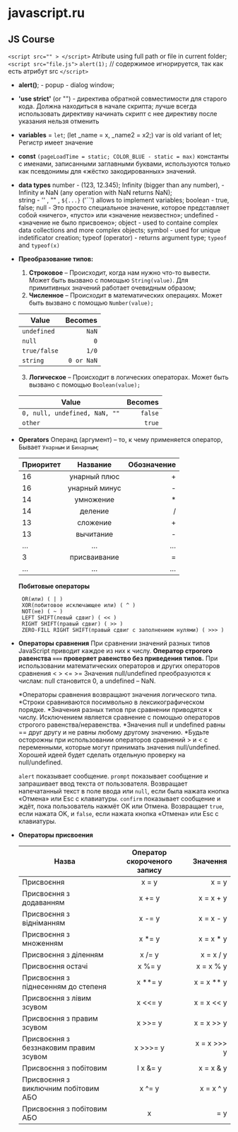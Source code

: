 # javascript.ru
## JS Course

<!-- its comment -->

`<script src="" > </script>` Atribute using full path or file in current folder;
`<script src="file.js">`
`alert(1);` // содержимое игнорируется, так как есть атрибут src
`</script>`

  * **alert()**; - popup - dialog window;
  * **'use strict'** (or "") - директива обратной совместимости для старого кода. Должна находиться в начале скрипта;
   лучше всегда использовать директиву
   начинать скрипт с нее
   директиву после указания нельзя отменить
  * **variables** = `let`; (let _name = x, _name2 = x2;)
   var is old variant of let;
   Регистр имеет значение
  * **const**  `(pageLoadTime = static; COLOR_BLUE - static = max)`
   константы с именами, записанными заглавными буквами, используются 
   только как псевдонимы для «жёстко закодированных» значений.
  * **data types** 
    number - (123, 12.345); Infinity (bigger than any number), -Infinity и NaN (any operation with NaN returns NaN);   
    string - '' , "" , `${...}`  ('``') allows to implement variables;
    boolean - true, false;
    null - Это просто специальное значение, которое представляет собой «ничего», «пусто» или «значение неизвестно»;
    undefined - «значение не было присвоено»;
    object - used to containe complex data collections and more complex objects;
    symbol - used for unique indetificator creation;
    typeof (operator) - returns argument type; `typeof` and `typeof(x)`
  * **Преобразование типов:**  
    1. **Строковое** – Происходит, когда нам нужно что-то вывести. Может быть вызвано с помощью `String(value)`. Для примитивных значений работает очевидным образом;
    2. **Численное** – Происходит в математических операциях. Может быть вызвано с помощью `Number(value);`
    
    |  Value       | Becomes      |
    | -------------|-------------:|
    | `undefined`  | `NaN`     |
    | `null`       | `0`       |
    | `true/false` | `1/0`     |
    | `string`     | `0 or NaN`|

    3. **Логическое** – Происходит в логических операторах. Может быть вызвано с помощью `Boolean(value);`

    |  Value       | Becomes      |
    | -------------|-------------:|
    | `0, null, undefined, NaN, ""`  | `false`     |
    | `other`  | `true`     |
  
 * **Operators**   Операнд (аргумент) – то, к чему применяется оператор, Бывает `Унарным` и `Бинарным`; 
  
    | Приоритет | Название | Обозначение |
    | --------- |:-------------:| -----:|
    | 16 |	унарный плюс | + |
    | 16 | унарный минус | - |
    | 14 |	умножение | * |
    | 14 |	деление | / |
    | 13 |	сложение | + |
    | 13 |	вычитание | - |
    | … |	… | … |
    | 3 |	присваивание | = |
    | … |	… |	… |

    **Побитовые операторы**
   ``` AND(и) ( & )
    OR(или) ( | )
    XOR(побитовое исключающее или) ( ^ )
    NOT(не) ( ~ )
    LEFT SHIFT(левый сдвиг) ( << )
    RIGHT SHIFT(правый сдвиг) ( >> )
    ZERO-FILL RIGHT SHIFT(правый сдвиг с заполнением нулями) ( >>> ) 
    ```

* **Операторы сравнения**    При сравнении значений разных типов JavaScript приводит каждое из них к числу.
    **Оператор строгого равенства `===` проверяет равенство без приведения типов.**
     При использовании математических операторов и других операторов сравнения < > <= >= 
     Значения null/undefined преобразуются к числам: null становится 0, а undefined – NaN.

    *Операторы сравнения возвращают значения логического типа.
    *Строки сравниваются посимвольно в лексикографическом порядке.
    *Значения разных типов при сравнении приводятся к числу. Исключением является сравнение с помощью операторов строгого равенства/неравенства.
    *Значения null и undefined равны == друг другу и не равны любому другому значению.
    *Будьте осторожны при использовании операторов сравнений > и < с переменными, которые могут принимать значения null/undefined. Хорошей идеей будет сделать отдельную     проверку на null/undefined.

  `alert`
      показывает сообщение.
  `prompt`
      показывает сообщение и запрашивает ввод текста от пользователя. Возвращает напечатанный текст в поле ввода или `null`, если была нажата кнопка «Отмена» или Esc с клавиатуры.
  `confirm`
      показывает сообщение и ждёт, пока пользователь нажмёт OK или Отмена. Возвращает `true`, если нажата OK, и `false`, если нажата кнопка «Отмена» или Esc с клавиатуры. 
* **Операторы присвоения** 

    | Назва | Оператор скороченого запису | Значення  |
    | --------- |:-------------:| -----:|
    | Присвоєння  | 	x = y | x = y |
    | Присвоєння з додаванням | x += y  | 	x = x + y |
    | Присвоєння з відніманням  | x -= y  | 	x = x - y |
    | Присвоєння з множенням  | x *= y  | 	x = x * y |
    | Присвоєння з діленням | x /= y  | 	x = x / y |
    | Присвоєння остачі | x %= y  | 	x = x % y |
    | Присвоєння з піднесенням до степеня | x **= y | 	x = x ** y  |
    | Присвоєння з лівим зсувом | 	x <<= y | 	x = x << y  |
    | Присвоєння з правим зсувом  | 	x >>= y | 	x = x >> y  |
    | Присвоєння з беззнаковим правим зсувом  | 	x >>>= y  | 	x = x >>> y |
    | Присвоєння з побітовим  | І 	x &= y  | 	x = x & y |
    | Присвоєння з виключним побітовим АБО | 	x ^= y  | 	x = x ^ y |
    | Присвоєння з побітовим АБО  | 	x |= y  | 	x = x | y |